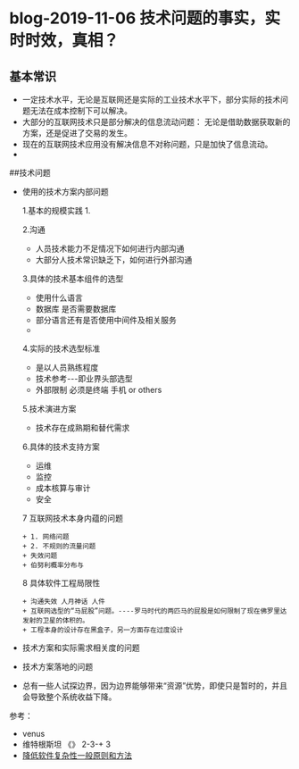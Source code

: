 # blog-2019-11-06  技术问题的事实，实时时效，真相？
 
##  基本常识
+  一定技术水平，无论是互联网还是实际的工业技术水平下，部分实际的技术问题无法在成本控制下可以解决。
+  大部分的互联网技术只是部分解决的信息流动问题： 无论是借助数据获取新的方案，还是促进了交易的发生。
+  现在的互联网技术应用没有解决信息不对称问题，只是加快了信息流动。
+  

##技术问题
+ 使用的技术方案内部问题

  1.基本的规模实践
    1. 
  
  2.沟通
     + 人员技术能力不足情况下如何进行内部沟通
     + 大部分人技术常识缺乏下，如何进行外部沟通
  
  3.具体的技术基本组件的选型
     + 使用什么语言
     + 数据库 是否需要数据库
     + 部分语言还有是否使用中间件及相关服务
     +
  
  4.实际的技术选型标准
    + 是以人员熟练程度
    + 技术参考---即业界头部选型
    + 外部限制  必须是终端 手机 or others
  
  5.技术演进方案
    + 技术存在成熟期和替代需求
    
  
  6.具体的技术支持方案
   
    + 运维
    + 监控
    + 成本核算与审计
    + 安全
   
   7 互联网技术本身内蕴的问题
   
      + 1. 网络问题
      + 2. 不规则的流量问题
      + 失效问题 
      + 伯努利概率分布与
     
   8 具体软件工程局限性
      
      + 沟通失效 人月神话 人件
      + 互联网选型的“马屁股”问题。----罗马时代的两匹马的屁股是如何限制了现在佛罗里达发射的卫星的体积的。
      + 工程本身的设计存在黑盒子，另一方面存在过度设计
    

+ 技术方案和实际需求相关度的问题

+ 技术方案落地的问题


+  总有一些人试探边界，因为边界能够带来“资源”优势，即使只是暂时的，并且会导致整个系统收益下降。


参考：
+ venus
+  维特根斯坦 《》 2-3-+ 3
+ [降低软件复杂性一般原则和方法](https://tech.meituan.com/2019/09/19/common-method-of-reduce-complexity.html)

